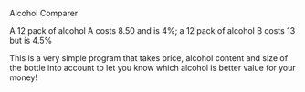 Alcohol Comparer

A 12 pack of alcohol A costs 8.50 and is 4%; a 12 pack of alcohol B costs 13 but is 4.5%

This is a very simple program that takes price, alcohol content and size of the bottle into account to let you know which alcohol is better value for your money!
